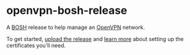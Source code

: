 # openvpn-bosh-release

A [BOSH](https://bosh.io/) release to help manage an [OpenVPN](http://openvpn.net/) network.

To get started, [upload the release](release/README.md) and [learn more](ops/managing-a-pki.md) about setting up the certificates you'll need.
